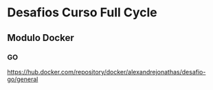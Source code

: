 # Desafios Curso Full Cycle

## Modulo Docker

### GO
https://hub.docker.com/repository/docker/alexandrejonathas/desafio-go/general